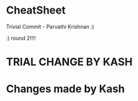 # CheatSheet


Trivial Commit - Parvathi Krishnan :)

:) round 2!!!!

# TRIAL CHANGE BY KASH

# Changes made by Kash

